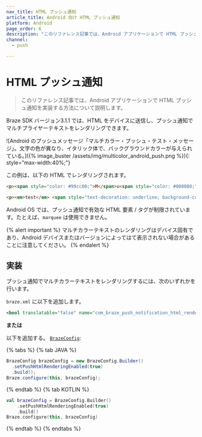 ```yaml
---
nav_title: HTML プッシュ通知
article_title: Android 向け HTML プッシュ通知
platform: Android
page_order: 6
description: "このリファレンス記事では、Android アプリケーションで HTML プッシュ通知を実装する方法について説明します。"
channel:
  - push

---
```


# HTML プッシュ通知

> このリファレンス記事では、Android アプリケーションで HTML プッシュ通知を実装する方法について説明します。

Braze SDK バージョン3.1.1 では、HTML をデバイスに送信し、プッシュ通知でマルチプライヤーテキストをレンダリングできます。

![Android のプッシュメッセージ「マルチカラー・プッシュ・テスト・メッセージ」。文字の色が異なり、イタリック体で、バックグラウンドカラーが与えられている。]({% image_buster /assets/img/multicolor_android_push.png %}){: style="max-width:40%;"}

この例は、以下の HTML でレンダリングされます。

```html
<p><span style="color: #99cc00;">M</span>u<span style="color: #008080;">lti</span>Colo<span style="color: #ff6600;">r</span> <span style="color: #000080;">P</span><span style="color: #00ccff;">u</span><span style="color: #ff0000;">s</span><span style="color: #808080;">h</span></p>
```

```html
<p><em>test</em> <span style="text-decoration: underline; background-color: #ff6600;"><strong>message</strong></span></p>
```

Android OS では、プッシュ通知で有効な HTML 要素 / タグが制限されています。たとえば、`marquee` は使用できません。

{% alert important %}
マルチカラーテキストのレンダリングはデバイス固有であり、Android デバイスまたはバージョンによってはて表示されない場合があることに注意してください。
{% endalert %}

## 実装

プッシュ通知でマルチカラーテキストをレンダリングするには、次のいずれかを行います。

`braze.xml` に以下を追加します。

```xml
<bool translatable="false" name="com_braze_push_notification_html_rendering_enabled">true</bool>
```

**または** 

以下を追加する。 [`BrazeConfig`]({{site.baseurl}}/developer_guide/platform_integration_guides/android/advanced_use_cases/runtime_configuration/#runtime-configuration):

{% tabs %}
{% tab JAVA %}

```java
BrazeConfig brazeConfig = new BrazeConfig.Builder()
  .setPushHtmlRenderingEnabled(true)
  .build();
Braze.configure(this, brazeConfig);
```
 
{% endtab %}
{% tab KOTLIN %}

```kotlin
val brazeConfig = BrazeConfig.Builder()
    .setPushHtmlRenderingEnabled(true)
    .build()
Braze.configure(this, brazeConfig)
```

{% endtab %}
{% endtabs %}

